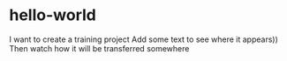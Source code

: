 # hello-world
 I want to create a training project
Add some text to see where it appears)) 
Then watch how it will be transferred somewhere
